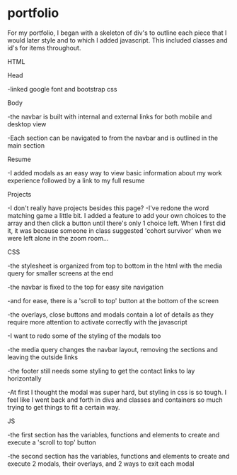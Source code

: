 # portfolio
For my portfolio, I began with a skeleton of div's to outline each piece that I would later style and to which I added javascript. This included classes and id's for items throughout. 

HTML

Head

-linked google font and bootstrap css


Body

-the navbar is built with internal and external links for both mobile and desktop view

-Each section can be navigated to from the navbar and is outlined in the main section


Resume

-I added modals as an easy way to view basic information about my work experience followed by a link to my full resume


Projects

-I don't really have projects besides this page?
-I've redone the word matching game a little bit. I added a feature to add your own choices to the array and then click a button until there's only 1 choice left. When I first did it, it was because someone in class suggested 'cohort survivor' when we were left alone in the zoom room...


CSS

-the stylesheet is organized from top to bottom in the html with the media query for smaller screens at the end

-the navbar is fixed to the top for easy site navigation

-and for ease, there is a 'scroll to top' button at the bottom of the screen

-the overlays, close buttons and modals contain a lot of details as they require more attention to activate correctly with the javascript

-I want to redo some of the styling of the modals too

-the media query changes the navbar layout, removing the sections and leaving the outside links

-the footer still needs some styling to get the contact links to lay horizontally

-At first I thought the modal was super hard, but styling in css is so tough. I feel like I went back and forth in divs and classes and containers so much trying to get things to fit a certain way. 


JS
 
-the first section has the variables, functions and elements to create and execute a 'scroll to top' button

-the second section has the variables, functions and elements to create and execute 2 modals, their overlays, and 2 ways to exit each modal
